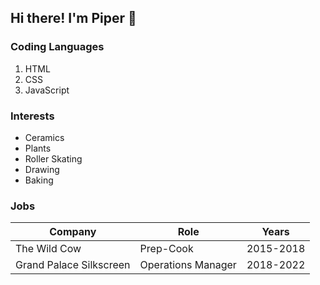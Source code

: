 ## Hi there! I'm Piper 👋

### Coding Languages
1. HTML
1. CSS
1. JavaScript

### Interests
* Ceramics
* Plants
* Roller Skating
* Drawing
* Baking

### Jobs
| Company | Role | Years |
|--|--|--|
|The Wild Cow | Prep-Cook | 2015-2018
|Grand Palace Silkscreen | Operations Manager | 2018-2022


<!--
**PiperLeigh/PiperLeigh** is a ✨ _special_ ✨ repository because its `README.md` (this file) appears on your GitHub profile.

Here are some ideas to get you started:

- 🔭 I’m currently working on ...
- 🌱 I’m currently learning ...
- 👯 I’m looking to collaborate on ...
- 🤔 I’m looking for help with ...
- 💬 Ask me about ...
- 📫 How to reach me: ...
- 😄 Pronouns: ...
- ⚡ Fun fact: ...
-->